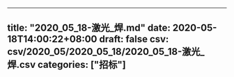 
---
title: "2020_05_18-激光_焊.md"
date: 2020-05-18T14:00:22+08:00
draft: false
csv: csv/2020_05/2020_05_18/2020_05_18-激光_焊.csv
categories: ["招标"]
---
